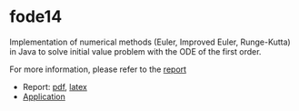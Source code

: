 # fode14
Implementation of numerical methods (Euler, Improved Euler, Runge-Kutta) in Java to solve initial value problem with the ODE of the first order.

For more information, please refer to the [report](./Report.pdf)

* Report: [pdf](./Report.pdf), [latex](./Report)
* [Application](./fode14)
